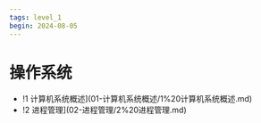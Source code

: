 ```yaml
---
tags: level_1
begin: 2024-08-05
---
```


# 操作系统

- !1 计算机系统概述](01-计算机系统概述/1%20计算机系统概述.md)
- !2 进程管理](02-进程管理/2%20进程管理.md)